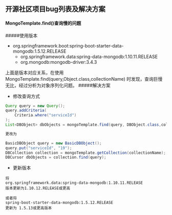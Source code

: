 ## 开源社区项目bug列表及解决方案
#### MongoTemplate.find()查询慢的问题
#####使用版本
* org.springframework.boot:spring-boot-starter-data-mongodb:1.5.12.RELEASE
    * org.springframework.data:spring-data-mongodb:1.10.11.RELEASE
    * org.mongodb:mongodb-driver:3.4.3
    
上面是版本对应关系，在使用 MongoTemplate.find(query,Object.class,collectionName)
时发现，查询巨慢无比，经过分析为对象序列化问题。
#####解决方案
* 修改查询方式
```java
Query query = new Query();
query.addCriteria(
    Criteria.where("serviceId")
);
List<DBObject> dbObjects = mongoTemplate.find(query, DBObject.class,collectionName);

更改为

BasicDBObject query = new BasicDBObject();
query.put("serviceId", "19");
DBCollection collection = mongoTemplate.getCollection(collectionName);
DBCursor dbObjects = collection.find(query);
```
* 更新版本
```
将
org.springframework.data:spring-data-mongodb:1.10.11.RELEASE
版本更新为1.10.12.RELEASE或更高

或者将
spring-boot-starter-data-mongodb:1.5.12.RELEASE
更新为 1.5.13或更高版本
```
 